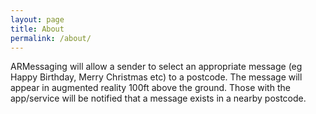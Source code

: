 ```yaml
---
layout: page
title: About
permalink: /about/
---
```


  ARMessaging will allow a sender to select an appropriate message (eg Happy Birthday, Merry Christmas etc) to a postcode. The message will appear in augmented reality 100ft above the ground. Those with the app/service will be notified that a message exists in a nearby postcode.

